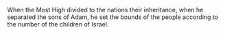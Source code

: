 When the Most High divided to the nations their inheritance, when he separated the sons of Adam, he set the bounds of the people according to the number of the children of Israel.
